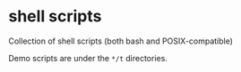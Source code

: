 # shell scripts

Collection of shell scripts (both bash and POSIX-compatible)

Demo scripts are under the `*/t` directories.
